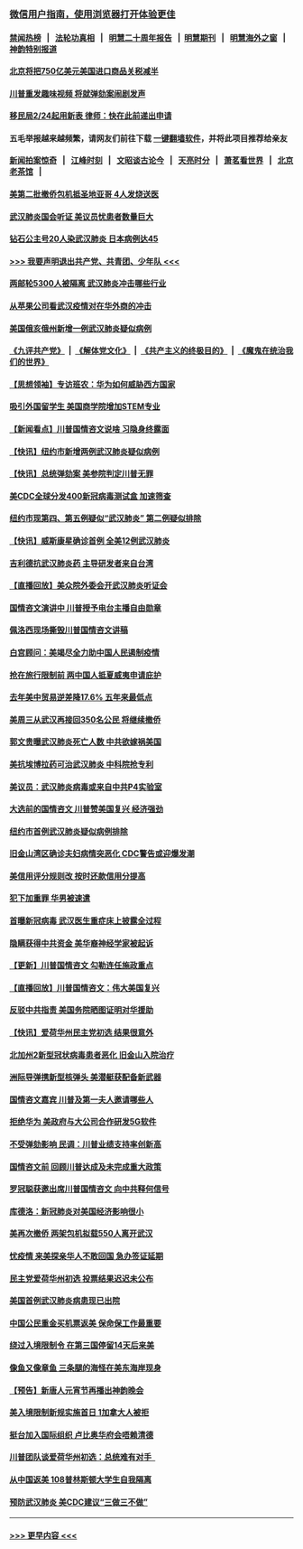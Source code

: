 ### [微信用户指南，使用浏览器打开体验更佳](https://github.com/gfw-breaker/banned-news1/blob/master/indexes/wechat-guide.md?t=0)
#### [禁闻热榜](热点新闻.md?t=0)  &nbsp;&nbsp;|&nbsp;&nbsp; [法轮功真相](https://github.com/gfw-breaker/truth/blob/master/README.md?t=0) &nbsp;&nbsp;|&nbsp;&nbsp; [明慧二十周年报告](https://github.com/gfw-breaker/mh-reports/blob/master/README.md?t=0) &nbsp;&nbsp;|&nbsp;&nbsp;[明慧期刊](https://github.com/gfw-breaker/mh-qikan) &nbsp;&nbsp;|&nbsp;&nbsp; [明慧海外之窗](https://github.com/gfw-breaker/mh-news/blob/master/README.md?t=0) &nbsp;&nbsp;|&nbsp;&nbsp; [神韵特别报道](https://github.com/gfw-breaker/mh-news/blob/master/shenyun.md?t=0)
#### [北京将把750亿美元美国进口商品关税减半](../pages/nsc412/n11848896.md?t=02062011) 
#### [川普重发趣味视频 将就弹劾案闹剧发声](../pages/nsc412/n11848715.md?t=02062011) 
#### [移民局2/24起用新表  律师：快在此前递出申请](../pages/nsc412/n11848220.md?t=02062011) 
#### 五毛举报越来越频繁，请网友们前往下载 [一键翻墙软件](https://github.com/gfw-breaker/ssr-accounts)，并将此项目推荐给亲友
#### [新闻拍案惊奇](https://github.com/gfw-breaker/banned-news1/blob/master/pages/link4.md) &nbsp;&nbsp;|&nbsp;&nbsp; [江峰时刻](https://github.com/gfw-breaker/banned-news1/blob/master/pages/link4.md) &nbsp;&nbsp;|&nbsp;&nbsp; [文昭谈古论今](https://github.com/gfw-breaker/banned-news1/blob/master/pages/link4.md) &nbsp;&nbsp;|&nbsp;&nbsp; [天亮时分](https://github.com/gfw-breaker/banned-news1/blob/master/pages/link4.md) &nbsp;&nbsp;|&nbsp;&nbsp; [萧茗看世界](https://github.com/gfw-breaker/banned-news1/blob/master/pages/link4.md) &nbsp;&nbsp;|&nbsp;&nbsp; [北京老茶馆](https://github.com/gfw-breaker/banned-news1/blob/master/pages/link4.md) &nbsp;&nbsp;|&nbsp;&nbsp; 
#### [美第二批撤侨包机抵圣地亚哥 4人发烧送医](../pages/nsc412/n11847923.md?t=02062011) 
#### [武汉肺炎国会听证 美议员忧患者数量巨大](../pages/nsc412/n11844851.md?t=02062011) 
#### [钻石公主号20人染武汉肺炎 日本病例达45](../pages/nsc412/n11847823.md?t=02062011) 
#### [>>> 我要声明退出共产党、共青团、少年队 <<<](https://github.com/begood0513/goodnews/blob/master/quit/letter.md) 
#### [两邮轮5300人被隔离 武汉肺炎冲击哪些行业](../pages/nsc412/n11847456.md?t=02062011) 
#### [从苹果公司看武汉疫情对在华外商的冲击](../pages/nsc412/n11847586.md?t=02062011) 
#### [美国俄亥俄州新增一例武汉肺炎疑似病例](../pages/nsc412/n11847714.md?t=02062011) 
#### [《九评共产党》](https://github.com/begood0513/9ping.md/blob/master/README.md) &nbsp;|&nbsp; [《解体党文化》](../../../../jtdwh.md/blob/master/README.md)  &nbsp;|&nbsp; [《共产主义的终极目的》](../../../../gczydzjmd.md/blob/master/README.md) &nbsp;|&nbsp; [《魔鬼在统治我们的世界》](../../../../mgztzwmdsj.md/blob/master/README.md) 
#### [【思想领袖】专访班农：华为如何威胁西方国家](../pages/nsc412/n11847306.md?t=02062011) 
#### [吸引外国留学生 美国商学院增加STEM专业](../pages/nsc412/n11847417.md?t=02062011) 
#### [【新闻看点】川普国情咨文说啥 习隐身终露面](../pages/nsc412/n11847016.md?t=02062011) 
#### [【快讯】纽约市新增两例武汉肺炎疑似病例](../pages/nsc412/n11847250.md?t=02062011) 
#### [【快讯】总统弹劾案 美参院判定川普无罪](../pages/nsc412/n11847316.md?t=02062011) 
#### [美CDC全球分发400新冠病毒测试盒 加速筛查](../pages/nsc412/n11847260.md?t=02062011) 
#### [纽约市现第四、第五例疑似“武汉肺炎”   第二例疑似排除](../pages/nsc412/n11847332.md?t=02062011) 
#### [【快讯】威斯康星确诊首例 全美12例武汉肺炎](../pages/nsc412/n11847162.md?t=02062011) 
#### [吉利德抗武汉肺炎药 主导研发者来自台湾](../pages/nsc412/n11847064.md?t=02062011) 
#### [【直播回放】美众院外委会开武汉肺炎听证会](../pages/nsc412/n11846727.md?t=02062011) 
#### [国情咨文演讲中 川普授予电台主播自由勋章](../pages/nsc412/n11846815.md?t=02062011) 
#### [佩洛西现场撕毁川普国情咨文讲稿](../pages/nsc412/n11846724.md?t=02062011) 
#### [白宫顾问：美竭尽全力助中国人民遏制疫情](../pages/nsc412/n11846756.md?t=02062011) 
#### [抢在旅行限制前 两中国人抵夏威夷申请庇护](../pages/nsc412/n11846866.md?t=02062011) 
#### [去年美中贸易逆差降17.6% 五年来最低点](../pages/nsc412/n11846755.md?t=02062011) 
#### [美周三从武汉再接回350名公民 将继续撤侨](../pages/nsc412/n11846705.md?t=02062011) 
#### [郭文贵曝武汉肺炎死亡人数 中共欲嫁祸美国](../pages/nsc412/n11846240.md?t=02062011) 
#### [美抗埃博拉药可治武汉肺炎 中科院抢专利](../pages/nsc412/n11846409.md?t=02062011) 
#### [美议员：武汉肺炎病毒或来自中共P4实验室](../pages/nsc412/n11846043.md?t=02062011) 
#### [大选前的国情咨文 川普赞美国复兴 经济强劲](../pages/nsc412/n11845526.md?t=02062011) 
#### [纽约市首例武汉肺炎疑似病例排除](../pages/nsc412/n11844989.md?t=02062011) 
#### [旧金山湾区确诊夫妇病情突恶化 CDC警告或迎爆发潮](../pages/nsc412/n11845730.md?t=02062011) 
#### [美信用评分规则改  按时还款信用分提高](../pages/nsc412/n11845488.md?t=02062011) 
#### [犯下加重罪 华男被速遣](../pages/nsc412/n11845476.md?t=02062011) 
#### [首曝新冠病毒 武汉医生重症床上披露全过程](../pages/nsc412/n11845150.md?t=02062011) 
#### [隐瞒获得中共资金 美华裔神经学家被起诉](../pages/nsc412/n11844879.md?t=02062011) 
#### [【更新】川普国情咨文 勾勒连任施政重点](../pages/nsc412/n11845223.md?t=02062011) 
#### [【直播回放】川普国情咨文：伟大美国复兴](../pages/nsc412/n11842079.md?t=02062011) 
#### [反驳中共指责 美国务院晒图证明对华援助](../pages/nsc412/n11844859.md?t=02062011) 
#### [【快讯】爱荷华州民主党初选 结果很意外](../pages/nsc412/n11844878.md?t=02062011) 
#### [北加州2新型冠状病毒患者恶化 旧金山入院治疗](../pages/nsc412/n11844842.md?t=02062011) 
#### [洲际导弹携新型核弹头 美潜艇获配备新武器](../pages/nsc412/n11844680.md?t=02062011) 
#### [国情咨文嘉宾 川普及第一夫人邀请哪些人](../pages/nsc412/n11844712.md?t=02062011) 
#### [拒绝华为 美政府与大公司合作研发5G软件](../pages/nsc412/n11844625.md?t=02062011) 
#### [不受弹劾影响 民调：川普业绩支持率创新高](../pages/nsc412/n11844622.md?t=02062011) 
#### [国情咨文前 回顾川普达成及未完成重大政策](../pages/nsc412/n11844581.md?t=02062011) 
#### [罗冠聪获邀出席川普国情咨文 向中共释何信号](../pages/nsc412/n11844355.md?t=02062011) 
#### [库德洛：新冠肺炎对美国经济影响很小](../pages/nsc412/n11844418.md?t=02062011) 
#### [美再次撤侨 两架包机拟载550人离开武汉](../pages/nsc412/n11844407.md?t=02062011) 
#### [忧疫情 来美探亲华人不敢回国 急办签证延期](../pages/nsc412/n11843344.md?t=02062011) 
#### [民主党爱荷华州初选 投票结果迟迟未公布](../pages/nsc412/n11844207.md?t=02062011) 
#### [美国首例武汉肺炎病患现已出院](../pages/nsc412/n11842740.md?t=02062011) 
#### [中国公民重金买机票返美 保命保工作最重要](../pages/nsc412/n11843282.md?t=02062011) 
#### [绕过入境限制令  在第三国停留14天后来美](../pages/nsc412/n11843341.md?t=02062011) 
#### [像鱼又像章鱼 三条腿的海怪在美东海岸现身](../pages/nsc412/n11843092.md?t=02062011) 
#### [【预告】新唐人元宵节再播出神韵晚会](../pages/nsc412/n11843192.md?t=02062011) 
#### [美入境限制新规实施首日 1加拿大人被拒](../pages/nsc412/n11843058.md?t=02062011) 
#### [挺台加入国际组织 卢比奥华府会唔赖清德](../pages/nsc412/n11843023.md?t=02062011) 
#### [川普团队谈爱荷华州初选：总统难有对手  ](../pages/nsc412/n11842867.md?t=02062011) 
#### [从中国返美 108普林斯顿大学生自我隔离](../pages/nsc412/n11842714.md?t=02062011) 
#### [预防武汉肺炎 美CDC建议“三做三不做”](../pages/nsc412/n11842700.md?t=02062011) 

----
#### [ >>> 更早内容 <<< ](../indexes/nsc412-earlier.md)
